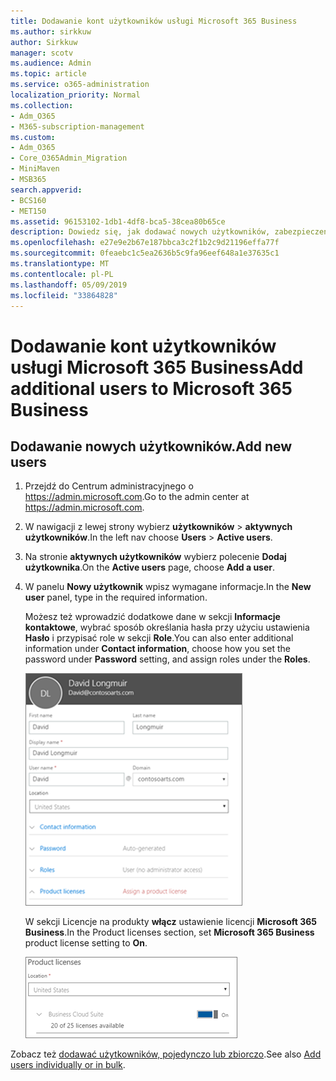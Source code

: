 ```yaml
---
title: Dodawanie kont użytkowników usługi Microsoft 365 Business
ms.author: sirkkuw
author: Sirkkuw
manager: scotv
ms.audience: Admin
ms.topic: article
ms.service: o365-administration
localization_priority: Normal
ms.collection:
- Adm_O365
- M365-subscription-management
ms.custom:
- Adm_O365
- Core_O365Admin_Migration
- MiniMaven
- MSB365
search.appverid:
- BCS160
- MET150
ms.assetid: 96153102-1db1-4df8-bca5-38cea80b65ce
description: Dowiedz się, jak dodawać nowych użytkowników, zabezpieczenia ich urządzeń i przypisać role w Microsoft 365 Business.
ms.openlocfilehash: e27e9e2b67e187bbca3c2f1b2c9d21196effa77f
ms.sourcegitcommit: 0feaebc1c5ea2636b5c9fa96eef648a1e37635c1
ms.translationtype: MT
ms.contentlocale: pl-PL
ms.lasthandoff: 05/09/2019
ms.locfileid: "33864828"
---
```

# <a name="add-additional-users-to-microsoft-365-business"></a><span data-ttu-id="24f26-103">Dodawanie kont użytkowników usługi Microsoft 365 Business</span><span class="sxs-lookup"><span data-stu-id="24f26-103">Add additional users to Microsoft 365 Business</span></span>

## <a name="add-new-users"></a><span data-ttu-id="24f26-104">Dodawanie nowych użytkowników.</span><span class="sxs-lookup"><span data-stu-id="24f26-104">Add new users</span></span>

1. <span data-ttu-id="24f26-105">Przejdź do Centrum administracyjnego o <a href="https://go.microsoft.com/fwlink/p/?linkid=837890" target="_blank">https://admin.microsoft.com</a>.</span><span class="sxs-lookup"><span data-stu-id="24f26-105">Go to the admin center at <a href="https://go.microsoft.com/fwlink/p/?linkid=837890" target="_blank">https://admin.microsoft.com</a>.</span></span> 
2. <span data-ttu-id="24f26-106">W nawigacji z lewej strony wybierz **użytkowników** \> **aktywnych użytkowników**.</span><span class="sxs-lookup"><span data-stu-id="24f26-106">In the left nav choose **Users** \> **Active users**.</span></span>
1. <span data-ttu-id="24f26-107">Na stronie **aktywnych użytkowników** wybierz polecenie **Dodaj użytkownika**.</span><span class="sxs-lookup"><span data-stu-id="24f26-107">On the **Active users** page, choose **Add a user**.</span></span>
 4. <span data-ttu-id="24f26-108">W panelu **Nowy użytkownik** wpisz wymagane informacje.</span><span class="sxs-lookup"><span data-stu-id="24f26-108">In the **New user** panel, type in the required information.</span></span> 
  
    <span data-ttu-id="24f26-109">Możesz też wprowadzić dodatkowe dane w sekcji **Informacje kontaktowe**, wybrać sposób określania hasła przy użyciu ustawienia **Hasło** i przypisać role w sekcji **Role**.</span><span class="sxs-lookup"><span data-stu-id="24f26-109">You can also enter additional information under **Contact information**, choose how you set the password under **Password** setting, and assign roles under the **Roles**.</span></span>
      
    ![Enter user information in the New user card](media/f04d39ca-48be-4868-8330-8552a4754c8b.png)
      
    <span data-ttu-id="24f26-111">W sekcji Licencje na produkty **włącz** ustawienie licencji **Microsoft 365 Business**.</span><span class="sxs-lookup"><span data-stu-id="24f26-111">In the Product licenses section, set **Microsoft 365 Business** product license setting to **On**.</span></span>
      
    ![Set the license setting to On position](media/7404f7f7-93bc-44a3-9ffb-4208b5b17402.png)
  
<span data-ttu-id="24f26-113">Zobacz też [dodawać użytkowników, pojedynczo lub zbiorczo](https://docs.microsoft.com/office365/admin/add-users/add-users).</span><span class="sxs-lookup"><span data-stu-id="24f26-113">See also [Add users individually or in bulk](https://docs.microsoft.com/office365/admin/add-users/add-users).</span></span>
  
